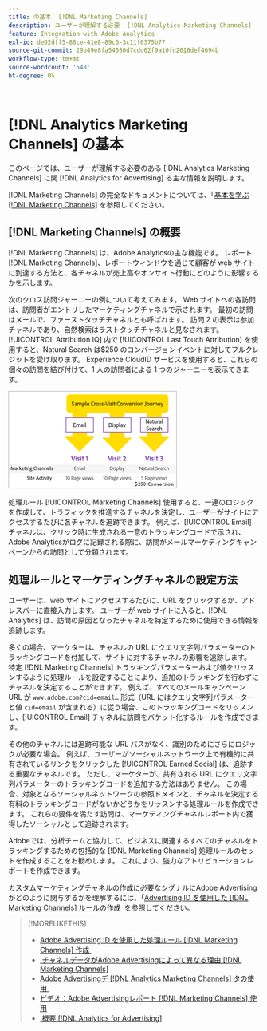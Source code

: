 ```yaml
---
title: の基本  [!DNL Marketing Channels]
description: ユーザーが理解する必要  [!DNL Analytics Marketing Channels]  ある主  [!DNL Analytics for Advertising]  情報を説明します。
feature: Integration with Adobe Analytics
exl-id: de02dff5-86ce-41e8-89c6-3c11f6375b77
source-git-commit: 29b49e8fa54580d7cdd62f9a10fd2616def4694b
workflow-type: tm+mt
source-wordcount: '548'
ht-degree: 0%

---
```


# [!DNL Analytics Marketing Channels] の基本

このページでは、ユーザーが理解する必要のある [!DNL Analytics Marketing Channels] に関 [!DNL Analytics for Advertising] る主な情報を説明します。

[!DNL Marketing Channels] の完全なドキュメントについては、「[&#x200B; 基本を学ぶ  [!DNL Marketing Channels]](https://experienceleague.adobe.com/docs/analytics/components/marketing-channels/c-getting-started-mchannel.html?lang=ja) を参照してください。

## [!DNL Marketing Channels] の概要

[!DNL Marketing Channels] は、Adobe Analyticsの主な機能です。 レポート [!DNL Marketing Channels]、レポートウィンドウを通じて顧客が web サイトに到達する方法と、各チャネルが売上高やオンサイト行動にどのように影響するかを示します。

次のクロス訪問ジャーニーの例について考えてみます。 Web サイトへの各訪問は、訪問者がエントリしたマーケティングチャネルで示されます。 最初の訪問はメールで、ファーストタッチチャネルとも呼ばれます。 訪問 2 の表示は参加チャネルであり、自然検索はラストタッチチャネルと見なされます。 [!UICONTROL Attribution IQ] 内で [!UICONTROL Last Touch Attribution] を使用すると、Natural Search は$250 のコンバージョンイベントに対してフルクレジットを受け取ります。 Experience CloudID サービスを使用すると、これらの個々の訪問を結び付けて、1 人の訪問者による 1 つのジャーニーを表示できます。

![&#x200B; マーケティングチャネルでのクロス訪問コンバージョンジャーニーの例 &#x200B;](/help/integrations/assets/a4adc-mc-sample-journey.png)

処理ルール [!UICONTROL Marketing Channels] 使用すると、一連のロジックを作成して、トラフィックを推進するチャネルを決定し、ユーザーがサイトにアクセスするたびに各チャネルを追跡できます。 例えば、[!UICONTROL Email] チャネルは、クリック時に生成される一意のトラッキングコードで示され、Adobe Analyticsがログに記録される際に、訪問がメールマーケティングキャンペーンからの訪問として分類されます。

## 処理ルールとマーケティングチャネルの設定方法

ユーザーは、web サイトにアクセスするたびに、URL をクリックするか、アドレスバーに直接入力します。 ユーザーが web サイトに入ると、[!DNL Analytics] は、訪問の原因となったチャネルを特定するために使用できる情報を追跡します。

多くの場合、マーケターは、チャネルの URL にクエリ文字列パラメーターのトラッキングコードを付加して、サイトに対するチャネルの影響を追跡します。 特定 [!DNL Marketing Channels] トラッキングパラメーターおよび値をリッスンするように処理ルールを設定することにより、追加のトラッキングを行わずにチャネルを決定することができます。 例えば、すべてのメールキャンペーン URL が `www.adobe.com?cid=email…` 形式（URL にはクエリ文字列パラメーターと値 `cid=email` が含まれる）に従う場合、このトラッキングコードをリッスンし、[!UICONTROL Email] チャネルに訪問をバケット化するルールを作成できます。

その他のチャネルには追跡可能な URL パスがなく、識別のためにさらにロジックが必要な場合。 例えば、ユーザーがソーシャルネットワーク上で有機的に共有されているリンクをクリックした [!UICONTROL Earned Social] は、追跡する重要なチャネルです。 ただし、マーケターが、共有される URL にクエリ文字列パラメーターのトラッキングコードを追加する方法はありません。 この場合、対象となるソーシャルネットワークの参照ドメインと、チャネルを決定する有料のトラッキングコードがないかどうかをリッスンする処理ルールを作成できます。 これらの要件を満たす訪問は、マーケティングチャネルレポート内で獲得したソーシャルとして追跡されます。

Adobeでは、分析チームと協力して、ビジネスに関連するすべてのチャネルをトラッキングするための包括的な [!DNL Marketing Channels] 処理ルールのセットを作成することをお勧めします。 これにより、強力なアトリビューションレポートを作成できます。

カスタムマーケティングチャネルの作成に必要なシグナルにAdobe Advertisingがどのように関与するかを理解するには、「[Advertising ID を使用した  [!DNL Marketing Channels]  ルールの作成 &#x200B;](mc-ids.md) を参照してください。

>[!MORELIKETHIS]
>
>* [Adobe Advertising ID を使用した処理ルール  [!DNL Marketing Channels]  作成 &#x200B;](mc-ids.md)
>* [&#x200B; チャネルデータがAdobe Advertisingによって異なる理由  [!DNL Marketing Channels]](mc-data-variances.md)
>* [Adobe Advertisingデ  [!DNL Analytics Marketing Channels]  タの使用 &#x200B;](mc-ac-data.md)
>* [&#x200B; ビデオ：Adobe Advertisingレポート  [!DNL Marketing Channels]  使用 &#x200B;](https://experienceleague.adobe.com/docs/advertising-learn/tutorials/analytics/analytics-reporting-a4adc.html?lang=ja)
>* [&#x200B; 概要  [!DNL Analytics for Advertising]](/help/integrations/analytics/overview.md)
